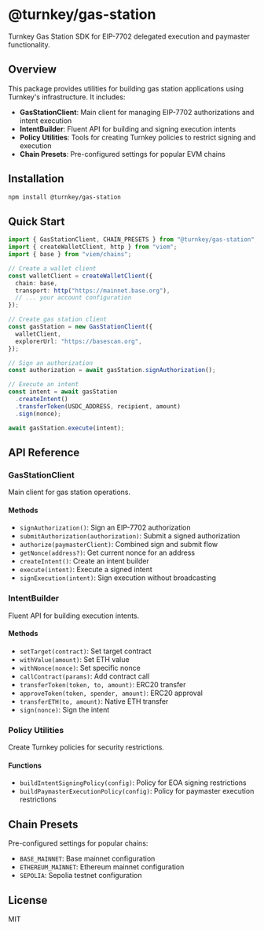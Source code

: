 # @turnkey/gas-station

Turnkey Gas Station SDK for EIP-7702 delegated execution and paymaster functionality.

## Overview

This package provides utilities for building gas station applications using Turnkey's infrastructure. It includes:

- **GasStationClient**: Main client for managing EIP-7702 authorizations and intent execution
- **IntentBuilder**: Fluent API for building and signing execution intents
- **Policy Utilities**: Tools for creating Turnkey policies to restrict signing and execution
- **Chain Presets**: Pre-configured settings for popular EVM chains

## Installation

```bash
npm install @turnkey/gas-station
```

## Quick Start

```typescript
import { GasStationClient, CHAIN_PRESETS } from "@turnkey/gas-station";
import { createWalletClient, http } from "viem";
import { base } from "viem/chains";

// Create a wallet client
const walletClient = createWalletClient({
  chain: base,
  transport: http("https://mainnet.base.org"),
  // ... your account configuration
});

// Create gas station client
const gasStation = new GasStationClient({
  walletClient,
  explorerUrl: "https://basescan.org",
});

// Sign an authorization
const authorization = await gasStation.signAuthorization();

// Execute an intent
const intent = await gasStation
  .createIntent()
  .transferToken(USDC_ADDRESS, recipient, amount)
  .sign(nonce);

await gasStation.execute(intent);
```

## API Reference

### GasStationClient

Main client for gas station operations.

#### Methods

- `signAuthorization()`: Sign an EIP-7702 authorization
- `submitAuthorization(authorization)`: Submit a signed authorization
- `authorize(paymasterClient)`: Combined sign and submit flow
- `getNonce(address?)`: Get current nonce for an address
- `createIntent()`: Create an intent builder
- `execute(intent)`: Execute a signed intent
- `signExecution(intent)`: Sign execution without broadcasting

### IntentBuilder

Fluent API for building execution intents.

#### Methods

- `setTarget(contract)`: Set target contract
- `withValue(amount)`: Set ETH value
- `withNonce(nonce)`: Set specific nonce
- `callContract(params)`: Add contract call
- `transferToken(token, to, amount)`: ERC20 transfer
- `approveToken(token, spender, amount)`: ERC20 approval
- `transferETH(to, amount)`: Native ETH transfer
- `sign(nonce)`: Sign the intent

### Policy Utilities

Create Turnkey policies for security restrictions.

#### Functions

- `buildIntentSigningPolicy(config)`: Policy for EOA signing restrictions
- `buildPaymasterExecutionPolicy(config)`: Policy for paymaster execution restrictions

## Chain Presets

Pre-configured settings for popular chains:

- `BASE_MAINNET`: Base mainnet configuration
- `ETHEREUM_MAINNET`: Ethereum mainnet configuration
- `SEPOLIA`: Sepolia testnet configuration

## License

MIT
